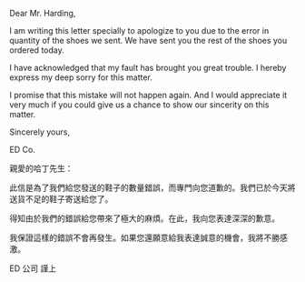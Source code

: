 Dear Mr. Harding,

I am writing this letter specially to apologize to you due to the error
in quantity of the shoes we sent. We have sent you the rest of the shoes
you ordered today.

I have acknowledged that my fault has brought you great trouble. I
hereby express my deep sorry for this matter.

I promise that this mistake will not happen again. And I would
appreciate it very much if you could give us a chance to show our
sincerity on this matter.

Sincerely yours,

ED Co.

親愛的哈丁先生：

此信是為了我們給您發送的鞋子的數量錯誤，而專門向您道歉的。我們已於今天將送貨不足的鞋子寄送給您了。

得知由於我們的錯誤給您帶來了極大的麻煩。在此，我向您表達深深的歉意。

我保證這樣的錯誤不會再發生。如果您還願意給我表達誠意的機會，我將不勝感激。

ED 公司 謹上
